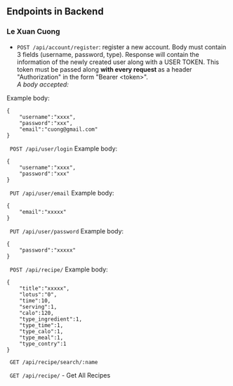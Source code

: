 ## Endpoints in Backend
### Le Xuan Cuong
- `POST /api/account/register`: register a new account. Body must contain 3 fields (username, password, type). Response will contain the information of the newly created user along with a USER TOKEN. This token must be passed along <b>with every request </b> as a header "Authorization" in the form "Bearer \<token>". <br>
<i>A body accepted:</i>

Example body:
```
{
    "username":"xxxx",
    "password":"xxx",
    "email":"cuong@gmail.com"
}
```

``` POST /api/user/login```
Example body:
```
{
    "username":"xxxx",
    "password":"xxx"
}
```

``` PUT /api/user/email```
Example body:
```
{
    "email":"xxxxx"
}
```

``` PUT /api/user/password```
Example body:
```
{
    "password":"xxxxx"
}
```

``` POST /api/recipe/```
Example body:
```
{
    "title":"xxxxx",
    "lotus":"0",
    "time":10,
    "serving":1,
    "calo":120,
    "type_ingredient":1,
    "type_time":1,
    "type_calo":1,
    "type_meal":1,
    "type_contry":1
}
```

``` GET /api/recipe/search/:name```

``` GET /api/recipe/``` - Get All Recipes

